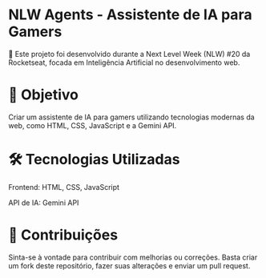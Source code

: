 # NLW Agents - Assistente de IA para Gamers

🚀 Este projeto foi desenvolvido durante a Next Level Week (NLW) #20 da Rocketseat, focada em Inteligência Artificial no desenvolvimento web.

# 🎯 Objetivo

Criar um assistente de IA para gamers utilizando tecnologias modernas da web, como HTML, CSS, JavaScript e a Gemini API.

# 🛠 Tecnologias Utilizadas

Frontend: HTML, CSS, JavaScript

API de IA: Gemini API

# 📢 Contribuições

Sinta-se à vontade para contribuir com melhorias ou correções. Basta criar um fork deste repositório, fazer suas alterações e enviar um pull request.
